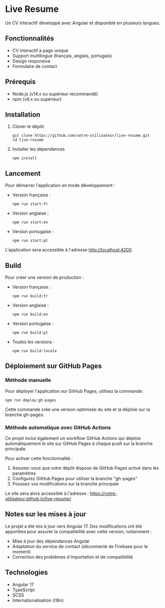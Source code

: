 # Live Resume

Un CV interactif développé avec Angular et disponible en plusieurs langues.

## Fonctionnalités

- CV interactif à page unique
- Support multilingue (français, anglais, portugais)
- Design responsive
- Formulaire de contact

## Prérequis

- Node.js (v14.x ou supérieur recommandé)
- npm (v6.x ou supérieur)

## Installation

1. Cloner le dépôt
   ```
   git clone https://github.com/votre-utilisateur/live-resume.git
   cd live-resume
   ```

2. Installer les dépendances
   ```
   npm install
   ```

## Lancement

Pour démarrer l'application en mode développement :

- Version française :
  ```
  npm run start:fr
  ```

- Version anglaise :
  ```
  npm run start:en
  ```

- Version portugaise :
  ```
  npm run start:pt
  ```

L'application sera accessible à l'adresse [http://localhost:4200](http://localhost:4200).

## Build

Pour créer une version de production :

- Version française :
  ```
  npm run build:fr
  ```

- Version anglaise :
  ```
  npm run build:en
  ```

- Version portugaise :
  ```
  npm run build:pt
  ```

- Toutes les versions :
  ```
  npm run build-locale
  ```

## Déploiement sur GitHub Pages

### Méthode manuelle

Pour déployer l'application sur GitHub Pages, utilisez la commande :

```
npm run deploy:gh-pages
```

Cette commande crée une version optimisée du site et la déploie sur la branche gh-pages.

### Méthode automatique avec GitHub Actions

Ce projet inclut également un workflow GitHub Actions qui déploie automatiquement le site sur GitHub Pages à chaque push sur la branche principale.

Pour activer cette fonctionnalité :
1. Assurez-vous que votre dépôt dispose de GitHub Pages activé dans les paramètres
2. Configurez GitHub Pages pour utiliser la branche "gh-pages"
3. Poussez vos modifications sur la branche principale

Le site sera alors accessible à l'adresse : https://votre-utilisateur.github.io/live-resume/

## Notes sur les mises à jour

Le projet a été mis à jour vers Angular 17. Des modifications ont été apportées pour assurer la compatibilité avec cette version, notamment :

- Mise à jour des dépendances Angular
- Adaptation du service de contact (déconnecté de Firebase pour le moment)
- Correction des problèmes d'importation et de compatibilité

## Technologies

- Angular 17
- TypeScript
- SCSS
- Internationalisation (i18n)
